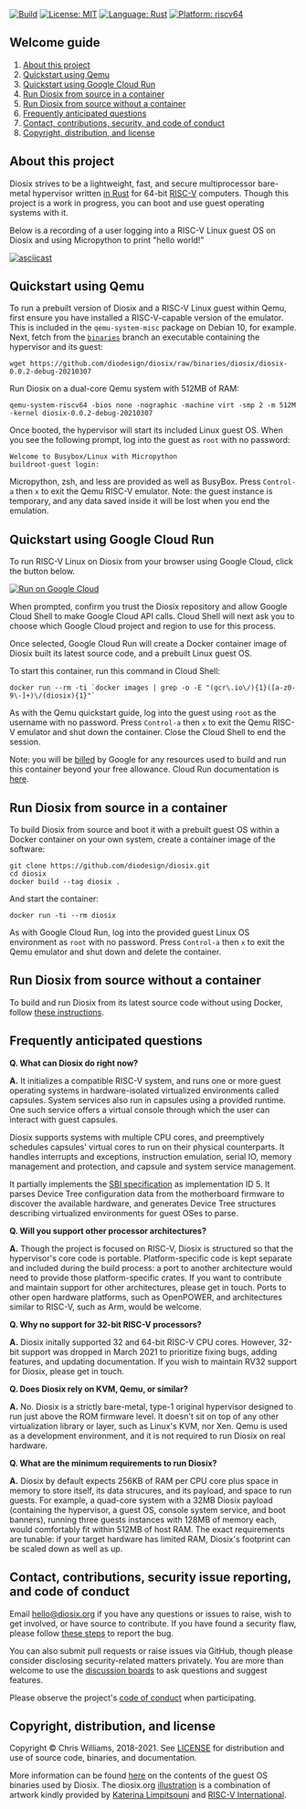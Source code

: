 [![Build](https://github.com/diodesign/diosix/workflows/Build/badge.svg)](https://github.com/diodesign/diosix/actions?query=workflow%3A%22Build%22) [![License: MIT](https://img.shields.io/github/license/diodesign/diosix)](https://github.com/diodesign/diosix/blob/main/LICENSE) [![Language: Rust](https://img.shields.io/badge/language-rust-yellow.svg)](https://www.rust-lang.org/) [![Platform: riscv64](https://img.shields.io/badge/platform-riscv64-lightblue.svg)](https://riscv.org/)

## Welcome guide

1. [About this project](#intro)
1. [Quickstart using Qemu](#qemu)
1. [Quickstart using Google Cloud Run](#cloudrun)
1. [Run Diosix from source in a container](#container)
1. [Run Diosix from source without a container](#nocontainer)
1. [Frequently anticipated questions](#faq)
1. [Contact, contributions, security, and code of conduct](#contact)
1. [Copyright, distribution, and license](#copyright)

## About this project <a name="intro"></a>

Diosix strives to be a lightweight, fast, and secure multiprocessor bare-metal hypervisor written [in Rust](https://www.rust-lang.org/) for 64-bit [RISC-V](https://riscv.org/) computers. Though this project is a work in progress, you can boot and use guest operating systems with it.

Below is a recording of a user logging into a RISC-V Linux guest OS on Diosix and using Micropython to print "hello world!"

[![asciicast](https://asciinema.org/a/395307.svg)](https://asciinema.org/a/395307)

## Quickstart using Qemu <a name="qemu"></a>

To run a prebuilt version of Diosix and a RISC-V Linux guest within Qemu, first ensure you have installed a RISC-V-capable version of the emulator. This is included in the `qemu-system-misc` package on Debian 10, for example. Next, fetch from the [`binaries`](https://github.com/diodesign/diosix/tree/binaries) branch an executable containing the hypervisor and its guest:

```
wget https://github.com/diodesign/diosix/raw/binaries/diosix/diosix-0.0.2-debug-20210307
```

Run Diosix on a dual-core Qemu system with 512MB of RAM:

```
qemu-system-riscv64 -bios none -nographic -machine virt -smp 2 -m 512M -kernel diosix-0.0.2-debug-20210307
```

Once booted, the hypervisor will start its included Linux guest OS. When you see the following prompt, log into the guest as `root` with no password:

```
Welcome to Busybox/Linux with Micropython
buildroot-guest login: 
```

Micropython, zsh, and less are provided as well as BusyBox. Press `Control-a` then `x` to exit the Qemu RISC-V emulator. Note: the guest instance is temporary, and any data saved inside it will be lost when you end the emulation.

## Quickstart using Google Cloud Run <a name="cloudrun"></a>

To run RISC-V Linux on Diosix from your browser using Google Cloud, click the button below.

[![Run on Google Cloud](https://deploy.cloud.run/button.svg)](https://deploy.cloud.run?git_repo=https://github.com/diodesign/diosix)

When prompted, confirm you trust the Diosix repository and allow Google Cloud Shell to make Google Cloud API calls. Cloud Shell will next ask you to choose which Google Cloud project and region to use for this process.

Once selected, Google Cloud Run will create a Docker container image of Diosix built its latest source code, and a prebuilt Linux guest OS.

To start this container, run this command in Cloud Shell:

```
docker run --rm -ti `docker images | grep -o -E "(gcr\.io\/){1}([a-z0-9\-]+)\/(diosix){1}"`
```

As with the Qemu quickstart guide, log into the guest using `root` as the username with no password. Press `Control-a` then `x` to exit the Qemu RISC-V emulator and shut down the container. Close the Cloud Shell to end the session.

Note: you will be [billed](https://cloud.google.com/run/pricing) by Google for any resources used to build and run this container beyond your free allowance. Cloud Run documentation is [here](https://cloud.google.com/run).

## Run Diosix from source in a container <a name="run"></a>

To build Diosix from source and boot it with a prebuilt guest OS within a Docker container on your own system, create a container image of the software:

```
git clone https://github.com/diodesign/diosix.git
cd diosix
docker build --tag diosix .
```

And start the container:

```
docker run -ti --rm diosix
```

As with Google Cloud Run, log into the provided guest Linux OS environment as `root` with no password. Press `Control-a` then `x` to exit the Qemu emulator and shut down and delete the container.

## Run Diosix from source without a container <a name="nocontainer"></a>

To build and run Diosix from its latest source code without using Docker, follow [these instructions](docs/running.md).

## Frequently anticipated questions <a name="faq"></a> <a name="todo"></a>

**Q. What can Diosix do right now?**

**A.** It initializes a compatible RISC-V system, and runs one or more guest operating systems in hardware-isolated virtualized environments called capsules. System services also run in capsules using a provided runtime. One such service offers a virtual console through which the user can interact with guest capsules.

Diosix supports systems with multiple CPU cores, and preemptively schedules capsules' virtual cores to run on their physical counterparts. It handles interrupts and exceptions, instruction emulation, serial IO, memory management and protection, and capsule and system service management.

It partially implements the [SBI specification](https://github.com/riscv/riscv-sbi-doc/blob/master/riscv-sbi.adoc) as implementation ID 5. It parses Device Tree configuration data from the motherboard firmware to discover the available hardware, and generates Device Tree structures describing virtualized environments for guest OSes to parse.

**Q. Will you support other processor architectures?**

**A.** Though the project is focused on RISC-V, Diosix is structured so that the hypervisor's core code is portable. Platform-specific code is kept separate and included during the build process: a port to another architecture would need to provide those platform-specific crates. If you want to contribute and maintain support for other architectures, please get in touch. Ports to other open hardware platforms, such as OpenPOWER, and architectures similar to RISC-V, such as Arm, would be welcome.

**Q. Why no support for 32-bit RISC-V processors?**

**A.** Diosix initally supported 32 and 64-bit RISC-V CPU cores. However, 32-bit support was dropped in March 2021 to prioritize fixing bugs, adding features, and updating documentation. If you wish to maintain RV32 support for Diosix, please get in touch.

**Q. Does Diosix rely on KVM, Qemu, or similar?**

**A.** No. Diosix is a strictly bare-metal, type-1 original hypervisor designed to run just above the ROM firmware level. It doesn't sit on top of any other virtualization library or layer, such as Linux's KVM, nor Xen. Qemu is used as a development environment, and it is not required to run Diosix on real hardware.

**Q. What are the minimum requirements to run Diosix?**

**A.** Diosix by default expects 256KB of RAM per CPU core plus space in memory to store itself, its data strucures, and its payload, and space to run guests. For example, a quad-core system with a 32MB Diosix payload (containing the hypervisor, a guest OS, console system service, and boot banners), running three guests instances with 128MB of memory each, would comfortably fit within 512MB of host RAM. The exact requirements are tunable: if your target hardware has limited RAM, Diosix's footprint can be scaled down as well as up.

## Contact, contributions, security issue reporting, and code of conduct <a name="contact"></a>

Email [hello@diosix.org](mailto:hello@diosix.org) if you have any questions or issues to raise, wish to get involved, or have source to contribute. If you have found a security flaw, please follow [these steps](docs/security.md) to report the bug.

You can also submit pull requests or raise issues via GitHub, though please consider disclosing security-related matters privately. You are more than welcome to use the [discussion boards](https://github.com/diodesign/diosix/discussions/) to ask questions and suggest features.

Please observe the project's [code of conduct](docs/conduct.md) when participating.

## Copyright, distribution, and license <a name="copyright"></a>

Copyright &copy; Chris Williams, 2018-2021. See [LICENSE](https://github.com/diodesign/diosix/blob/main/LICENSE) for distribution and use of source code, binaries, and documentation.

More information can be found [here](https://github.com/diodesign/diosix/blob/binaries/README.md) on the contents of the guest OS binaries used by Diosix. The diosix.org [illustration](docs/logo.png) is a combination of artwork kindly provided by [Katerina Limpitsouni](https://undraw.co/license) and [RISC-V International](https://riscv.org/about/risc-v-branding-guidelines/).
